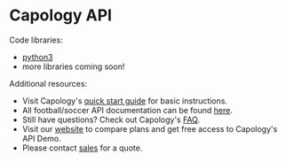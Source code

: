 # Capology API

Code libraries:
<ul>
  <li><a href="https://github.com/capology/api/tree/main/python3">python3</a></li>
  <li>more libraries coming soon!</li>
</ul>

Additional resources:
<ul>
  <li>Visit Capology's <a href="https://www.capology.com/documentation/api/v2/">quick start guide</a> for basic instructions.</li>
  <li>All football/soccer API documentation can be found <a href="https://www.capology.com/documentation/api/v2/soccer/all/">here</a>.</li>
  <li>Still have questions? Check out Capology's <a href="https://www.capology.com/support-faq/#api">FAQ</a>.</li>
  <li>Visit our <a href="https://www.capology.com/pricing/">website</a> to compare plans and get free access to Capology's API Demo.</li>
  <li>Please contact <a href="https://www.capology.com/contact-us/">sales</a> for a quote.</li>
</ul>
